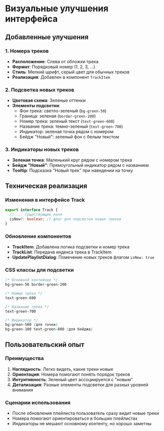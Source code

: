 # Визуальные улучшения интерфейса

## Добавленные улучшения

### 1. Номера треков
- **Расположение**: Слева от обложки трека
- **Формат**: Порядковый номер (1, 2, 3, ...)
- **Стиль**: Мелкий шрифт, серый цвет для обычных треков
- **Реализация**: Добавлен в компонент `TrackItem`

### 2. Подсветка новых треков
- **Цветовая схема**: Зеленые оттенки
- **Элементы подсветки**:
  - Фон трека: светло-зеленый (`bg-green-50`)
  - Граница: зеленая (`border-green-200`)
  - Номер трека: зеленый текст (`text-green-600`)
  - Название трека: темно-зеленый (`text-green-700`)
  - Индикатор: зеленая точка рядом с номером
  - Бейдж "Новый": зеленый фон с белым текстом

### 3. Индикаторы новых треков
- **Зеленая точка**: Маленький круг рядом с номером трека
- **Бейдж "Новый"**: Прямоугольный индикатор рядом с названием
- **Tooltip**: Подсказка "Новый трек" при наведении на точку

## Техническая реализация

### Изменения в интерфейсе Track
```typescript
export interface Track {
  // ... существующие поля
  isNew?: boolean; // флаг для подсветки новых треков
}
```

### Обновление компонентов
- **TrackItem**: Добавлена логика подсветки и номер трека
- **TrackList**: Передача индекса трека в TrackItem
- **UpdatePlaylistDialog**: Помечение новых треков флагом `isNew: true`

### CSS классы для подсветки
```css
/* Основной контейнер */
bg-green-50 border-green-200

/* Номер трека */
text-green-600

/* Название трека */
text-green-700

/* Индикатор */
bg-green-500 (для точки)
bg-green-100 text-green-800 (для бейджа)
```

## Пользовательский опыт

### Преимущества
1. **Наглядность**: Легко видеть, какие треки новые
2. **Ориентация**: Номера помогают понять порядок треков
3. **Интуитивность**: Зеленый цвет ассоциируется с "новым"
4. **Детализация**: Разные элементы подсветки для разных уровней внимания

### Сценарии использования
- После обновления плейлиста пользователь сразу видит новые треки
- Номера помогают ориентироваться в больших плейлистах
- Индикаторы не мешают основному контенту, но хорошо заметны 